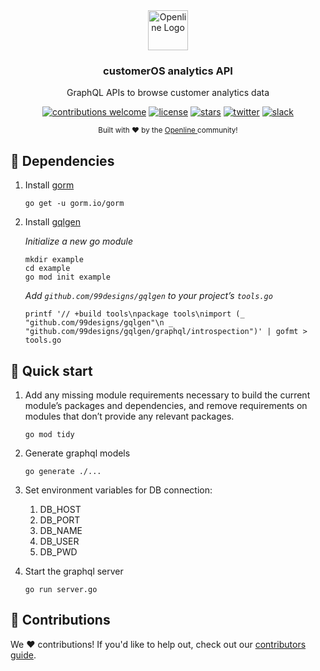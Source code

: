 <div align="center">
  <a href="https://openline.ai">
    <img
      src="https://www.openline.ai/TeamHero.svg"
      alt="Openline Logo"
      height="64"
    />
  </a>
  <br />
  <p>
    <h3>
      <b>
        customerOS analytics API
      </b>
    </h3>
  </p>
  <p>
    GraphQL APIs to browse customer analytics data
  </p>
  <p>

[![contributions welcome](https://img.shields.io/badge/contributions-welcome-brightgreen?logo=github)][customerOS-repo] 
[![license](https://img.shields.io/badge/license-Apache%202-blue)][apache2] 
[![stars](https://img.shields.io/github/stars/openline-ai/openline-customer-os?style=social)][customerOS-repo] 
[![twitter](https://img.shields.io/twitter/follow/openlineAI?style=social)][twitter] 
[![slack](https://img.shields.io/badge/slack-community-blueviolet.svg?logo=slack)][slack]

  </p>
  <p>
    <sub>
      Built with ❤︎ by the
      <a href="https://openline.ai">
        Openline
      </a>
      community!
    </sub>
  </p>
</div>


## 🤝 Dependencies

1.  Install [gorm][gorm]

    ```
    go get -u gorm.io/gorm
    ```
      
2. Install [gqlgen][gqlgen]
   
   *Initialize a new go module*

   ```
   mkdir example
   cd example
   go mod init example
   ```
   
   *Add `github.com/99designs/gqlgen` to your project’s `tools.go`*
   
   ```
   printf '// +build tools\npackage tools\nimport (_ "github.com/99designs/gqlgen"\n _ "github.com/99designs/gqlgen/graphql/introspection")' | gofmt > tools.go
   ```

## 🚀 Quick start


1. Add any missing module requirements necessary to build the current module’s packages and dependencies, and remove requirements on modules that don’t provide any relevant packages.

       go mod tidy

2. Generate graphql models

       go generate ./...

3. Set environment variables for DB connection:
   1. DB_HOST
   2. DB_PORT
   3. DB_NAME
   4. DB_USER
   5. DB_PWD


4. Start the graphql server

       go run server.go
       
## 💪 Contributions

We ❤️ contributions!  If you'd like to help out, check out our [contributors guide][contributions].
       
[apache2]: https://www.apache.org/licenses/LICENSE-2.0
[contributions]: https://github.com/openline-ai/community/blob/main/README.md
[customerOS-repo]: https://github.com/openline-ai/openline-customer-os/
[gorm]: https://github.com/go-gorm/gorm
[gqlgen]: https://github.com/99designs/gqlgen
[slack]: https://join.slack.com/t/openline-ai/shared_invite/zt-1i6umaw6c-aaap4VwvGHeoJ1zz~ngCKQ
[twitter]: https://twitter.com/OpenlineAI
